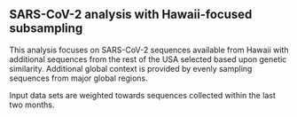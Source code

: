 ## SARS-CoV-2 analysis with Hawaii-focused subsampling
This analysis focuses on SARS-CoV-2 sequences available from Hawaii with additional sequences from 
the rest of the USA selected based upon genetic similarity. Additional global context is provided by evenly sampling sequences from 
major global regions.

Input data sets are weighted towards sequences collected within the last two months.
